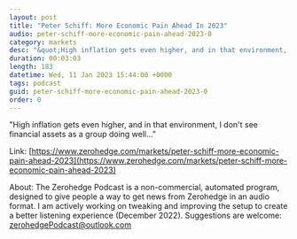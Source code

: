 ```yaml
---
layout: post
title: "Peter Schiff: More Economic Pain Ahead In 2023"
audio: peter-schiff-more-economic-pain-ahead-2023-0
category: markets
desc: "&quot;High inflation gets even higher, and in that environment, I don't see financial assets as a group doing well...&quot;"
duration: 00:03:03
length: 183
datetime: Wed, 11 Jan 2023 15:44:00 +0000
tags: podcast
guid: peter-schiff-more-economic-pain-ahead-2023-0
order: 0
---
```

&quot;High inflation gets even higher, and in that environment, I don't see financial assets as a group doing well...&quot;

Link: [https://www.zerohedge.com/markets/peter-schiff-more-economic-pain-ahead-2023](https://www.zerohedge.com/markets/peter-schiff-more-economic-pain-ahead-2023)

About: The Zerohedge Podcast is a non-commercial, automated program, designed to give people a way to get news from Zerohedge in an audio format.  I am actively working on tweaking and improving the setup to create a better listening experience (December 2022).  Suggestions are welcome: [zerohedgePodcast@outlook.com](mailto:zerohedgePodcast@outlook.com)